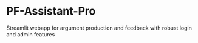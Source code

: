 # PF-Assistant-Pro
Streamlit webapp for argument production and feedback with robust login and admin features
